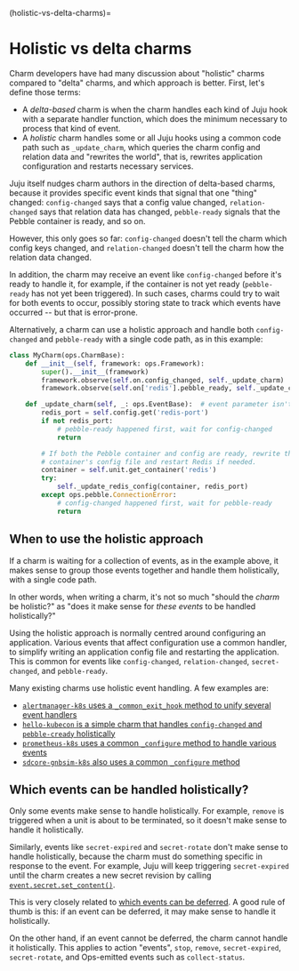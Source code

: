 (holistic-vs-delta-charms)=
# Holistic vs delta charms


Charm developers have had many discussion about "holistic" charms compared to "delta" charms, and which approach is better. First, let's define those terms:

* A *delta-based* charm is when the charm handles each kind of Juju hook with a separate handler function, which does the minimum necessary to process that kind of event.
* A *holistic* charm handles some or all Juju hooks using a common code path such as `_update_charm`, which queries the charm config and relation data and "rewrites the world", that is, rewrites application configuration and restarts necessary services.

Juju itself nudges charm authors in the direction of delta-based charms, because it provides specific event kinds that signal that one "thing" changed: `config-changed` says that a config value changed, `relation-changed` says that relation data has changed, `pebble-ready` signals that the Pebble container is ready, and so on.

However, this only goes so far: `config-changed` doesn't tell the charm which config keys changed, and `relation-changed` doesn't tell the charm how the relation data changed.

In addition, the charm may receive an event like `config-changed` before it's ready to handle it, for example, if the container is not yet ready (`pebble-ready` has not yet been triggered). In such cases, charms could try to wait for both events to occur, possibly storing state to track which events have occurred -- but that is error-prone.

Alternatively, a charm can use a holistic approach and handle both `config-changed` and `pebble-ready` with a single code path, as in this example:

```python
class MyCharm(ops.CharmBase):
    def __init__(self, framework: ops.Framework):
        super().__init__(framework)
        framework.observe(self.on.config_changed, self._update_charm)
        framework.observe(self.on['redis'].pebble_ready, self._update_charm)

    def _update_charm(self, _: ops.EventBase):  # event parameter isn't used
        redis_port = self.config.get('redis-port')
        if not redis_port:
            # pebble-ready happened first, wait for config-changed
            return

        # If both the Pebble container and config are ready, rewrite the
        # container's config file and restart Redis if needed.
        container = self.unit.get_container('redis')
        try:
            self._update_redis_config(container, redis_port)
        except ops.pebble.ConnectionError:
            # config-changed happened first, wait for pebble-ready
            return
```


## When to use the holistic approach

If a charm is waiting for a collection of events, as in the example above, it makes sense to group those events together and handle them holistically, with a single code path.

In other words, when writing a charm, it's not so much "should the *charm* be holistic?" as "does it make sense for *these events* to be handled holistically?"

Using the holistic approach is normally centred around configuring an application. Various events that affect configuration use a common handler, to simplify writing an application config file and restarting the application.  This is common for events like `config-changed`, `relation-changed`, `secret-changed`, and `pebble-ready`.

Many existing charms use holistic event handling. A few examples are:

- [`alertmanager-k8s` uses a `_common_exit_hook` method to unify several event handlers](https://github.com/canonical/alertmanager-k8s-operator/blob/561f1d8eb1dc6e4511c1c0b3cba444a3ec399464/src/charm.py#L390)
- [`hello-kubecon` is a simple charm that handles `config-changed` and `pebble-cready` holistically](https://github.com/jnsgruk/hello-kubecon/blob/dbd133466dde59ee64f20a732a8f3d2e560ec3b8/src/charm.py#L32-L33)
- [`prometheus-k8s` uses a common `_configure` method to handle various events](https://github.com/canonical/prometheus-k8s-operator/blob/84c6a406ed585cdb7ba40e01a258864987d6f67f/src/charm.py#L221-L230)
- [`sdcore-gnbsim-k8s` also uses a common `_configure` method](https://github.com/canonical/sdcore-gnbsim-k8s-operator/blob/ea2afe069346757b1eb6c02de5b4f50f90e81698/src/charm.py#L84-L92)


## Which events can be handled holistically?

Only some events make sense to handle holistically. For example, `remove` is triggered when a unit is about to be terminated, so it doesn't make sense to handle it holistically.

Similarly, events like `secret-expired` and `secret-rotate` don't make sense to handle holistically, because the charm must do something specific in response to the event. For example, Juju will keep triggering `secret-expired` until the charm creates a new secret revision by calling [`event.secret.set_content()`](ops.Secret.set_content).

This is very closely related to [which events can be deferred](#how-and-when-to-defer-events). A good rule of thumb is this: if an event can be deferred, it may make sense to handle it holistically.

On the other hand, if an event cannot be deferred, the charm cannot handle it holistically. This applies to action "events", `stop`, `remove`, `secret-expired`, `secret-rotate`, and Ops-emitted events such as `collect-status`.

